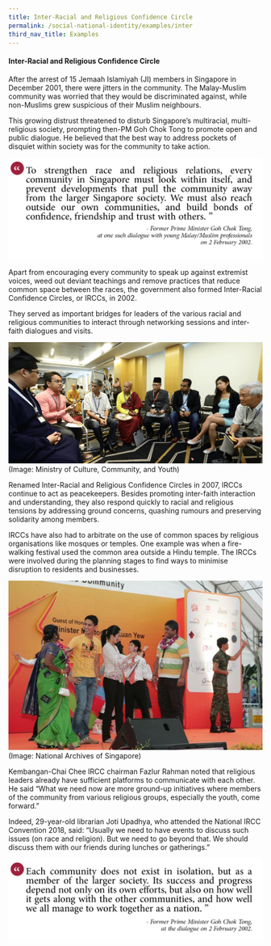 ```yaml
---
title: Inter-Racial and Religious Confidence Circle
permalink: /social-national-identity/examples/inter
third_nav_title: Examples
---
```

#### Inter-Racial and Religious Confidence Circle

After the arrest of 15 Jemaah Islamiyah (JI) members in Singapore in December 2001, there were jitters in the community. The Malay-Muslim community was worried that they would be discriminated against, while non-Muslims grew suspicious of their Muslim neighbours.

This growing distrust threatened to disturb Singapore’s multiracial, multi-religious society, prompting then-PM Goh Chok Tong to promote open and public dialogue. He believed that the best way to address pockets of disquiet within society was for the community to take action.

![Alt text for image on Isomer site](/images/society/examples/social-quotes-17-2.png)

Apart from encouraging every community to speak up against extremist voices, weed out deviant teachings and remove practices that reduce common space between the races, the government also formed Inter-Racial Confidence Circles, or IRCCs, in 2002.

They served as important bridges for leaders of the various racial and religious communities to interact through networking sessions and inter-faith dialogues and visits.

![Alt text for image on Isomer site](/images/society/examples/IRCC-2.png)
(Image: Ministry of Culture, Community, and Youth)

Renamed Inter-Racial and Religious Confidence Circles in 2007, IRCCs continue to act as peacekeepers. Besides promoting inter-faith interaction and understanding, they also respond quickly to racial and religious tensions by addressing ground concerns, quashing rumours and preserving solidarity among members.

IRCCs have also had to arbitrate on the use of common spaces by religious organisations like mosques or temples. One example was when a fire-walking festival used the common area outside a Hindu temple. The IRCCs were involved during the planning stages to find ways to minimise disruption to residents and businesses.

![Alt text for image on Isomer site](/images/multic23.jpg)
(Image: National Archives of Singapore)

Kembangan-Chai Chee IRCC chairman Fazlur Rahman noted that religious leaders already have sufficient platforms to communicate with each other. He said “What we need now are more ground-up initiatives where members of the community from various religious groups, especially the youth, come forward.”

Indeed, 29-year-old librarian Joti Upadhya, who attended the National IRCC Convention 2018, said: “Usually we need to have events to discuss such issues (on race and religion). But we need to go beyond that. We should discuss them with our friends during lunches or gatherings.”

![Alt text for image on Isomer site](/images/society/examples/social-quotes-18.png)